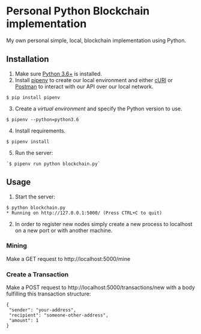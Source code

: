 # Personal Python Blockchain implementation
My own personal simple, local, blockchain implementation using Python.


## Installation

1. Make sure [Python 3.6+](https://www.python.org/downloads/) is installed.
2. Install [pipenv](https://github.com/kennethreitz/pipenv) to create our local environment and either [cURl](https://curl.haxx.se/download.html) or [Postman](https://www.getpostman.com/apps) to interact with our API over our local network.

```
$ pip install pipenv
```

3. Create a _virtual environment_ and specify the Python version to use.

```
$ pipenv --python=python3.6
```

4. Install requirements.  

```
$ pipenv install
```

5. Run the server:
```
`$ pipenv run python blockchain.py`
```

## Usage

1. Start the server:

```
$ python blockchain.py
* Running on http://127.0.0.1:5000/ (Press CTRL+C to quit)
```

2. In order to register new nodes simply create a new process to localhost on a new port or with another machine.

### Mining

Make a GET request to http://localhost:5000/mine

### Create a Transaction

Make a POST request to http://localhost:5000/transactions/new with a body fulfilling this transaction structure:
```
{
 "sender": "your-address",
 "recipient": "someone-other-address",
 "amount": 1
}
```
